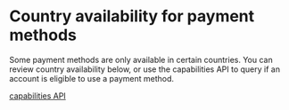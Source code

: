 # Country availability for payment methods

Some payment methods are only available in certain countries. You can review country availability below, or use the capabilities API to query if an account is eligible to use a payment method.

[capabilities API](/connect/required-verification-information)

